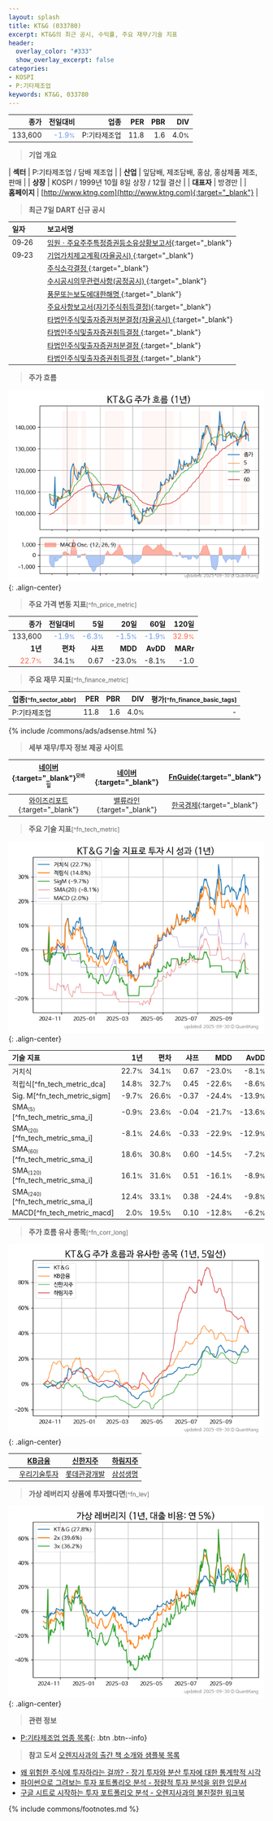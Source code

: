 ```yaml
---
layout: splash
title: KT&G (033780)
excerpt: KT&G의 최근 공시, 수익률, 주요 재무/기술 지표
header:
  overlay_color: "#333"
  show_overlay_excerpt: false
categories:
- KOSPI
- P:기타제조업
keywords: KT&G, 033780
---
```


| **종가** | **전일대비** | **업종** | **PER** | **PBR** | **DIV** |
| -------: | -----------: | -------: | ------: | ------: | ------: |
| 133,600 | <span style="color: cornflowerblue">-1.9<small>%</small></span> | P:기타제조업 | 11.8 | 1.6 | 4.0<small>%</small> |

<!-- more -->


> **기업 개요**<a id="company"></a>

| <span style="white-space:nowrap;">**섹터**</span> | P:기타제조업 / 담배 제조업 |
| <span style="white-space:nowrap;">**산업**</span> | 잎담배, 제조담배, 홍삼, 홍삼제품 제조, 판매 |
| <span style="white-space:nowrap;">**상장**</span> | KOSPI / 1999년 10월 8일 상장 / 12월 결산 |
| <span style="white-space:nowrap;">**대표자**</span> | 방경만 |
| <span style="white-space:nowrap;">**홈페이지**</span> | [http://www.ktng.com](http://www.ktng.com){:target="_blank"} |


> **최근 7일 DART 신규 공시**<a id="dart"></a>

| **일자** |      | **보고서명** |
| :------- | :--- | :----------- |
| 09&#x2011;26 | | [임원ㆍ주요주주특정증권등소유상황보고서](https://dart.fss.or.kr/dsaf001/main.do?rcpNo=20250926000780){:target="_blank"} |
| 09&#x2011;23 | | [기업가치제고계획(자율공시)              ](https://dart.fss.or.kr/dsaf001/main.do?rcpNo=20250923800350){:target="_blank"} |
|  | | [주식소각결정              ](https://dart.fss.or.kr/dsaf001/main.do?rcpNo=20250923800333){:target="_blank"} |
|  | | [수시공시의무관련사항(공정공시)              ](https://dart.fss.or.kr/dsaf001/main.do?rcpNo=20250923800335){:target="_blank"} |
|  | | [풍문또는보도에대한해명              ](https://dart.fss.or.kr/dsaf001/main.do?rcpNo=20250923800308){:target="_blank"} |
|  | | [주요사항보고서(자기주식취득결정)](https://dart.fss.or.kr/dsaf001/main.do?rcpNo=20250923000289){:target="_blank"} |
|  | | [타법인주식및출자증권처분결정(자율공시)              ](https://dart.fss.or.kr/dsaf001/main.do?rcpNo=20250923800304){:target="_blank"} |
|  | | [타법인주식및출자증권취득결정              ](https://dart.fss.or.kr/dsaf001/main.do?rcpNo=20250923800266){:target="_blank"} |
|  | | [타법인주식및출자증권처분결정              ](https://dart.fss.or.kr/dsaf001/main.do?rcpNo=20250923800261){:target="_blank"} |
|  | | [타법인주식및출자증권취득결정              ](https://dart.fss.or.kr/dsaf001/main.do?rcpNo=20250923800256){:target="_blank"} |


> **주가 흐름**<a id="price"></a>

![033780](/stock/images/033780.png){: .align-center}


> **주요 가격 변동 지표**<small>[^fn_price_metric]</small>

| **종가** | **전일대비** | **5일** | **20일** | **60일** | **120일** |
| -------: | -----------: | ------: | -------: | -------: | --------: |
| 133,600 | <span style="color: cornflowerblue">-1.9<small>%</small></span> | <span style="color: cornflowerblue">-6.3<small>%</small></span> | <span style="color: cornflowerblue">-1.5<small>%</small></span> | <span style="color: cornflowerblue">-1.9<small>%</small></span> | <span style="color: tomato">32.9<small>%</small></span> |
| **1년** | **편차** | **샤프** | **MDD** | **AvDD** | **MARr** |
| <span style="color: tomato">22.7<small>%</small></span> | 34.1<small>%</small> | 0.67 | -23.0<small>%</small> | -8.1<small>%</small> | -1.0 |


> **주요 재무 지표**<small>[^fn_finance_metric]</small>

| **업종**<small>[^fn_sector_abbr]</small> | **PER** | **PBR** | **DIV** | **평가**<small>[^fn_finance_basic_tags]</small> |
| :--------------------------------------- | ------: | ------: | ------: | ----------------------------------------------: |
| P:기타제조업 | 11.8 | 1.6 | 4.0<small>%</small> | - |



{% include /commons/ads/adsense.html %}

> **세부 재무/투자 정보 제공 사이트**

| [네이버](https://m.stock.naver.com/domestic/stock/033780/finance/summary){:target="_blank"}<sup><small>모바일</small></sup> | [네이버](https://finance.naver.com/item/coinfo.naver?code=033780){:target="_blank"} | [FnGuide](https://comp.fnguide.com/SVO2/ASP/SVD_Invest.asp?gicode=A033780&MenuYn=Y){:target="_blank"} |
| :---: | :---: | :---: |
| [와이즈리포트](https://comp.wisereport.co.kr/company/c1040001.aspx?cmp_cd=033780){:target="_blank"} | [밸류라인](https://www.valueline.co.kr/finance/summary/033780){:target="_blank"} | [한국경제](https://markets.hankyung.com/stock/033780/financial-summary){:target="_blank"} |


> **주요 기술 지표**<small>[^fn_tech_metric]</small>


![033780](/stock/images/033780_tech.png){: .align-center}

| **기술 지표** | **1년** | **편차** | **샤프** | **MDD** | **AvDD** |
| :------------ | ------: | -----------: | -------: | ------: | -------: |
| 거치식 | 22.7<small>%</small> | 34.1<small>%</small> | 0.67 | -23.0<small>%</small> | -8.1<small>%</small> |
| 적립식[^fn_tech_metric_dca] | 14.8<small>%</small> | 32.7<small>%</small> | 0.45 | -22.6<small>%</small> | -8.6<small>%</small> |
| Sig. M[^fn_tech_metric_sigm] | -9.7<small>%</small> | 26.6<small>%</small> | -0.37 | -24.4<small>%</small> | -13.9<small>%</small> |
| SMA<small><sub>(5)</sub></small>[^fn_tech_metric_sma_i] | -0.9<small>%</small> | 23.6<small>%</small> | -0.04 | -21.7<small>%</small> | -13.6<small>%</small> |
| SMA<small><sub>(20)</sub></small>[^fn_tech_metric_sma_i] | -8.1<small>%</small> | 24.6<small>%</small> | -0.33 | -22.9<small>%</small> | -12.9<small>%</small> |
| SMA<small><sub>(60)</sub></small>[^fn_tech_metric_sma_i] | 18.6<small>%</small> | 30.8<small>%</small> | 0.60 | -14.5<small>%</small> | -7.2<small>%</small> |
| SMA<small><sub>(120)</sub></small>[^fn_tech_metric_sma_i] | 16.1<small>%</small> | 31.6<small>%</small> | 0.51 | -16.1<small>%</small> | -8.9<small>%</small> |
| SMA<small><sub>(240)</sub></small>[^fn_tech_metric_sma_i] | 12.4<small>%</small> | 33.1<small>%</small> | 0.38 | -24.4<small>%</small> | -9.8<small>%</small> |
| MACD[^fn_tech_metric_macd] | 2.0<small>%</small> | 19.5<small>%</small> | 0.10 | -12.8<small>%</small> | -6.2<small>%</small> |


> **주가 흐름 유사 종목**<a id="corr"></a><small>[^fn_corr_long]</small>

![033780](/stock/images/033780_corr.png){: .align-center}

|       | [KB금융](/105560/) | [신한지주](/055550/) | [하림지주](/003380/) |
| :---: | :------------------------------------: | :------------------------------------: | :------------------------------------: |
|       | [우리기술투자](/041190/) | [롯데관광개발](/032350/) | [삼성생명](/032830/) |


> **가상 레버리지 상품에 투자했다면**<a id="2x"></a><small>[^fn_lev]</small>

![033780](/stock/images/033780_2x.png){: .align-center}


> **관련 정보**

- [P:기타제조업 업종 목록](/stats/sector/kospi_업종_기타제조업_종목/){: .btn .btn--info}

> **참고 도서** [오렌지사과의 출간 책 소개와 샘플북 목록](https://kongdori.tistory.com/691)

- [왜 위험한 주식에 투자하라는 걸까? - 장기 투자와 분산 투자에 대한 통계학적 시각](https://kongdori.tistory.com/421)
- [파이썬으로 그려보는 투자 포트폴리오 분석  - 정량적 투자 분석을 위한 입문서](https://kongdori.tistory.com/643)
- [구글 시트로 시작하는 투자 포트폴리오 분석 - 오렌지사과의 불친절한 워크북](https://kongdori.tistory.com/449)


{% include commons/footnotes.md %}
